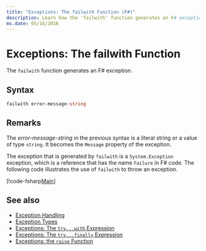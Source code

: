 ```yaml
---
title: "Exceptions: The failwith Function (F#)"
description: Learn how the 'failwith' function generates an F# exception.
ms.date: 05/16/2016
---
```

# Exceptions: The failwith Function

The `failwith` function generates an F# exception.

## Syntax

```fsharp
failwith error-message-string
```

## Remarks

The *error-message-string* in the previous syntax is a literal string or a value of type `string`. It becomes the `Message` property of the exception.

The exception that is generated by `failwith` is a `System.Exception` exception, which is a reference that has the name `Failure` in F# code. The following code illustrates the use of `failwith` to throw an exception.

[!code-fsharp[Main](../../../../samples/snippets/fsharp/lang-ref-2/snippet6001.fs)]

## See also

- [Exception Handling](index.md)
- [Exception Types](exception-types.md)
- [Exceptions: The `try...with` Expression](the-try-with-expression.md)
- [Exceptions: The `try...finally` Expression](the-try-finally-expression.md)
- [Exceptions: the `raise` Function](the-raise-function.md)
